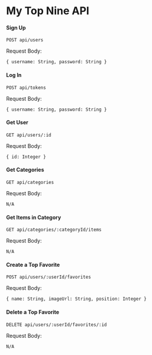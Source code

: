 # My Top Nine API


#### Sign Up

```
POST api/users
```
Request Body:

```
{ username: String, password: String }
```

#### Log In

```
POST api/tokens
```
Request Body:

```
{ username: String, password: String }
```


#### Get User

```
GET api/users/:id
```
Request Body:

```
{ id: Integer }
```

#### Get Categories

```
GET api/categories
```

Request Body:

```
N/A
```

#### Get Items in Category

```
GET api/categories/:categoryId/items
```

Request Body:

```
N/A
```

#### Create a Top Favorite

```
POST api/users/:userId/favorites
```

Request Body:

```
{ name: String, imageUrl: String, position: Integer }
```
#### Delete a Top Favorite

```
DELETE api/users/:userId/favorites/:id
```

Request Body:

```
N/A
```


